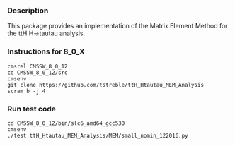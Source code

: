 ### Description

This package provides an implementation of the Matrix Element Method for the ttH H->tautau analysis.


### Instructions for 8_0_X

```
cmsrel CMSSW_8_0_12
cd CMSSW_8_0_12/src
cmsenv
git clone https://github.com/tstreble/ttH_Htautau_MEM_Analysis
scram b -j 4
```


### Run test code

```
cd CMSSW_8_0_12/bin/slc6_amd64_gcc530
cmsenv
./test ttH_Htautau_MEM_Analysis/MEM/small_nomin_122016.py
```
